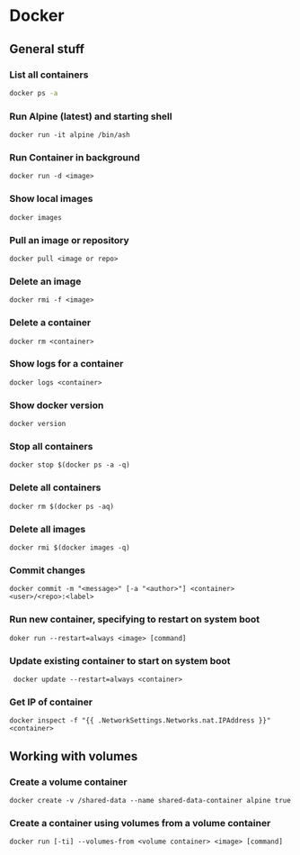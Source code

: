 # Docker

## General stuff

### List all containers

```sh
docker ps -a
```

### Run Alpine (latest) and starting shell

```shell
docker run -it alpine /bin/ash
```

### Run Container in background

```shell
docker run -d <image>
```

### Show local images

```shell
docker images
```

### Pull an image or repository

```shell
docker pull <image or repo>
```

### Delete an image

```shell
docker rmi -f <image>
```

### Delete a container

```shell 
docker rm <container>
```

### Show logs for a container

```shell
docker logs <container>
```

### Show docker version

```shell
docker version
```
### Stop all containers
```shell
docker stop $(docker ps -a -q)
```

### Delete all containers

```shell
docker rm $(docker ps -aq)
```
### Delete all images
```shell
docker rmi $(docker images -q)
```

### Commit changes

```shell
docker commit -m "<message>" [-a "<author>"] <container> <user>/<repo>:<label>
```

### Run new container, specifying to restart on system boot

```shell
doker run --restart=always <image> [command]
```

### Update existing container to start on system boot

```shell
 docker update --restart=always <container>
```

### Get IP of container
```shell
docker inspect -f "{{ .NetworkSettings.Networks.nat.IPAddress }}" <container>
```

## Working with volumes

### Create a volume container

```shell
docker create -v /shared-data --name shared-data-container alpine true
```

### Create a container using volumes from a volume container

```shell
docker run [-ti] --volumes-from <volume container> <image> [command]
```
